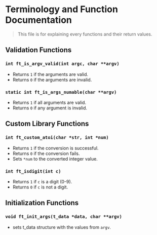 # Terminology and Function Documentation

> This file is for explaining every functions and their return values.

## Validation Functions

### `int ft_is_argv_valid(int argc, char **argv)`

- Returns `1` if the arguments are valid.
- Returns `0` if the arguments are invalid.

### `static int ft_is_args_numable(char **argv)`

- Returns `1` if all arguments are valid.
- Returns `0` if any argument is invalid.

## Custom Library Functions

### `int ft_custom_atoi(char *str, int *num)`

- Returns `1` if the conversion is successful.
- Returns `0` if the conversion fails.
- Sets `*num` to the converted integer value.

### `int ft_isdigit(int c)`

- Returns `1` if `c` is a digit (0-9).
- Returns `0` if `c` is not a digit.

## Initialization Functions

### `void ft_init_args(t_data *data, char **argv)`

- sets t_data structure with the values from `argv`.
